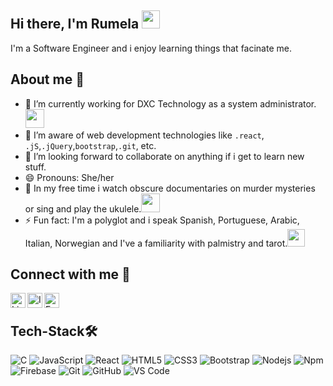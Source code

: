 ## Hi there, I'm Rumela <img src="https://media.giphy.com/media/hvRJCLFzcasrR4ia7z/giphy.gif" width="29px">

I'm a Software Engineer and i enjoy learning things that facinate me.
  
## About me 📝
- 🔭 I’m currently working for DXC Technology as a system administrator.<img src="https://media.giphy.com/media/WUlplcMpOCEmTGBtBW/giphy.gif" width="30">
- 🌱 I’m aware of web development technologies like ```.react```, ```.jS```,```.jQuery```,```bootstrap```,```.git```, etc.
- 👯 I’m looking forward to collaborate on anything if i get to learn new stuff. 
- 😄 Pronouns: She/her
- 🥱 In my free time i watch obscure documentaries on murder mysteries or sing and play the ukulele.<img src="https://media.giphy.com/media/GIvrM0LQTTGKYicSVT/giphy.gif" width="30">
- ⚡ Fun fact: I'm a polyglot and i speak Spanish, Portuguese, Arabic, Italian, Norwegian and I've a familiarity with palmistry and tarot.<img src="https://media.giphy.com/media/kUzZPC32NH7qteJp3G/giphy.gif" width="28">

## Connect with me 🤙

<a href="https://www.linkedin.com/in/rumela-ghoshal-02949416b/">
  <img align="left" alt=" LinkedIn" width="24px" src="https://cdn.jsdelivr.net/npm/simple-icons@v3/icons/linkedin.svg" />
</a>
<a href="https://www.instagram.com/smolx.x/">
  <img align="left" alt=" Instagram" width="24px" src="https://cdn.jsdelivr.net/npm/simple-icons@v3/icons/instagram.svg" />
</a>
<a href="https://www.facebook.com/chiky.ghosal.1">
  <img align="left" alt="Facebook" width="24px" src="https://cdn.jsdelivr.net/npm/simple-icons@v3/icons/facebook.svg" />
</a>
</br>

## Tech-Stack🛠 

![C](http://img.shields.io/badge/-C-A8B9CC?style=flat-square&logo=c&logoColor=ffffff)
![JavaScript](https://img.shields.io/badge/-JavaScript-%23F7DF1C?style=flat-square&logo=javascript&logoColor=000000&labelColor=%23F7DF1C&color=%23FFCE5A)
![React](https://img.shields.io/badge/-React-61DAFB?style=flat-square&logo=react&logoColor=ffffff)
![HTML5](https://img.shields.io/badge/-HTML5-%23E44D27?style=flat-square&logo=html5&logoColor=ffffff)
![CSS3](https://img.shields.io/badge/-CSS3-%231572B6?style=flat-square&logo=css3)
![Bootstrap](https://img.shields.io/badge/-Bootstrap-563D7C?style=flat-square&logo=Bootstrap)
![Nodejs](https://img.shields.io/badge/-Nodejs-339933?style=flat-square&logo=Node.js&logoColor=ffffff)
![Npm](https://img.shields.io/badge/-npm-CB3837?style=flat-square&logo=npm)
![Firebase](https://img.shields.io/badge/-Firebase-FFCA28?style=flat-square&logo=firebase&logoColor=ffffff)
![Git](https://img.shields.io/badge/-Git-%23F05032?style=flat-square&logo=git&logoColor=%23ffffff)
![GitHub](https://img.shields.io/badge/-GitHub-181717?style=flat-square&logo=github)
![VS Code](http://img.shields.io/badge/-VS%20Code-007ACC?style=flat-square&logo=visual-studio-code&logoColor=ffffff)

<p>


  
</p>

<!--<p>
    <img align="center" alt="visitors" src="https://gpvc.arturio.dev/rumela3011"/>
</p>-->
